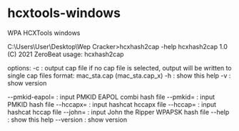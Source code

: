 # hcxtools-windows
WPA HCXTools windows


C:\Users\User\Desktop\Wep Cracker\>hcxhash2cap -help
hcxhash2cap 1.0 (C) 2021 ZeroBeat
usage:
hcxhash2cap <options>

options:
-c <file> : output cap file
            if no cap file is selected, output will be written to single cap files
            format: mac_sta.cap (mac_sta.cap_x)
-h        : show this help
-v        : show version

--pmkid-eapol=<file> : input PMKID EAPOL combi hash file
--pmkid=<file>       : input PMKID hash file
--hccapx=<file>      : input hashcat hccapx file
--hccap=<file>       : input hashcat hccap file
--john=<file>        : input John the Ripper WPAPSK hash file
--help               : show this help
--version            : show version
